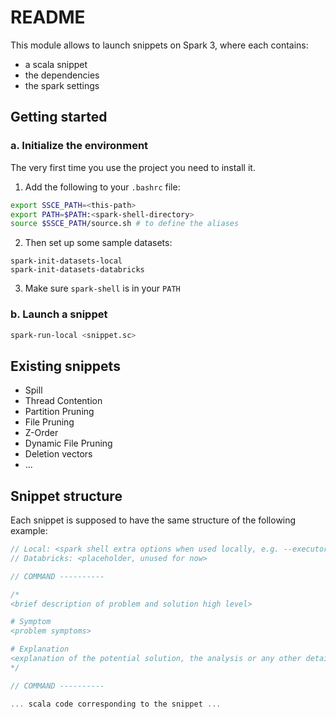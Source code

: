 # README

This module allows to launch snippets on Spark 3, where each contains:

- a scala snippet
- the dependencies
- the spark settings

## Getting started

### a. Initialize the environment

The very first time you use the project you need to install it. 

1. Add the following to your `.bashrc` file: 

```bash
export SSCE_PATH=<this-path>
export PATH=$PATH:<spark-shell-directory>
source $SSCE_PATH/source.sh # to define the aliases
```

2. Then set up some sample datasets:

```
spark-init-datasets-local
spark-init-datasets-databricks
```

3. Make sure `spark-shell` is in your `PATH`

### b. Launch a snippet

```bash
spark-run-local <snippet.sc>
```

## Existing snippets

- Spill
- Thread Contention
- Partition Pruning
- File Pruning
- Z-Order
- Dynamic File Pruning
- Deletion vectors
- ...


## Snippet structure

Each snippet is supposed to have the same structure of the following example:

```scala
// Local: <spark shell extra options when used locally, e.g. --executor-memory 1G --driver-memory 1G --executor-cores 1 --master local[2] >
// Databricks: <placeholder, unused for now>

// COMMAND ----------

/*
<brief description of problem and solution high level>

# Symptom
<problem symptoms>

# Explanation
<explanation of the potential solution, the analysis or any other detail about how to address the problem>
*/

// COMMAND ----------

... scala code corresponding to the snippet ...

```
